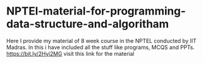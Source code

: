 # NPTEl-material-for-programming-data-structure-and-algoritham
Here I provide my material of 8 week course in the NPTEL conducted by IIT Madras.
In this i have included all the stuff like programs, MCQS and PPTs.
https://bit.ly/2Hyj2MG visit this link for the material

